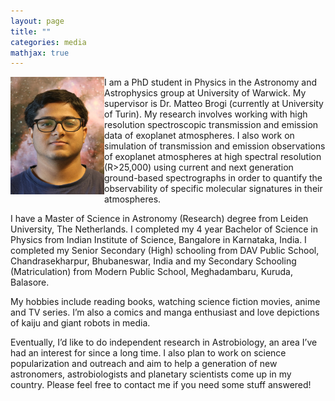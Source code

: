 ```yaml
---
layout: page
title: ""
categories: media
mathjax: true
---
```


<img src="https://raw.githubusercontent.com/dashspandan/dashspandan.github.io/refs/heads/master/dash.jpg" align="left" margin="50" width="150" height="187.5" /> I am a PhD student in Physics in the Astronomy and Astrophysics group at University of Warwick. My supervisor is Dr. Matteo Brogi (currently at University of Turin). My research involves working with high resolution spectroscopic transmission and emission data of exoplanet atmospheres. I also work on simulation of transmission and emission observations of exoplanet atmospheres at high spectral resolution (R>25,000) using current and next generation ground-based spectrographs in order to quantify the observability of specific molecular signatures in their atmospheres.

I have a Master of Science in Astronomy (Research) degree from Leiden University, The Netherlands. I completed my 4 year Bachelor of Science in Physics from Indian Institute of Science, Bangalore in Karnataka, India. I completed my Senior Secondary (High) schooling from DAV Public School, Chandrasekharpur, Bhubaneswar, India and my Secondary Schooling (Matriculation) from Modern Public School, Meghadambaru, Kuruda, Balasore.

My hobbies include reading books, watching science fiction movies, anime and TV series. I’m also a comics and manga enthusiast and love depictions of kaiju and giant robots in media.

Eventually, I’d like to do independent research in Astrobiology, an area I’ve had an interest for since a long time. I also plan to work on science popularization and outreach and aim to help a generation of new astronomers, astrobiologists and planetary scientists come up in my country. Please feel free to contact me if you need some stuff answered!
